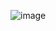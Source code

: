 
![image](https://user-images.githubusercontent.com/101228469/187575680-e4c3ef3b-7657-49f1-9bea-cb14f33bd397.png)
